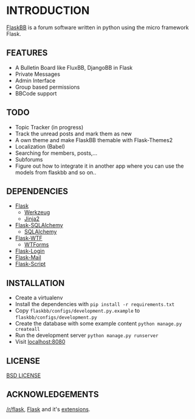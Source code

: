 # INTRODUCTION

[FlaskBB](http://flaskbb.org) is a forum software written in python
using the micro framework Flask.


## FEATURES

* A Bulletin Board like FluxBB, DjangoBB in Flask
* Private Messages
* Admin Interface
* Group based permissions
* BBCode support


## TODO

* Topic Tracker (in progress)
* Track the unread posts and mark them as new
* A own theme and make FlaskBB themable with Flask-Themes2
* Localization (Babel)
* Searching for members, posts,...
* Subforums
* Figure out how to integrate it in another app where you can use the models from flaskbb and so on..


## DEPENDENCIES

* [Flask](http://flask.pocoo.org)
    * [Werkzeug](http://werkzeug.pocoo.org)
    * [Jinja2](http://jinja.pocoo.org)
* [Flask-SQLAlchemy](http://pythonhosted.org/Flask-SQLAlchemy/)
    * [SQLAlchemy](http://www.sqlalchemy.org/)
* [Flask-WTF](http://pythonhosted.org/Flask-WTF/)
    * [WTForms](http://wtforms.simplecodes.com/docs/1.0.4/)
* [Flask-Login](http://flask-login.readthedocs.org/en/latest/)
* [Flask-Mail](http://pythonhosted.org/flask-mail/)
* [Flask-Script](http://flask-script.readthedocs.org/en/latest/)


## INSTALLATION

* Create a virtualenv
* Install the dependencies with `pip install -r requirements.txt`
* Copy `flaskbb/configs/development.py.example` to `flaskbb/configs/development.py`
* Create the database with some example content `python manage.py createall`
* Run the development server `python manage.py runserver`
* Visit [localhost:8080](http://localhost:8080)

## LICENSE

[BSD LICENSE](http://flask.pocoo.org/docs/license/#flask-license)

## ACKNOWLEDGEMENTS

[/r/flask](http://reddit.com/r/flask), [Flask](http://flask.pocoo.org) and it's [extensions](http://flask.pocoo.org/extensions/).
